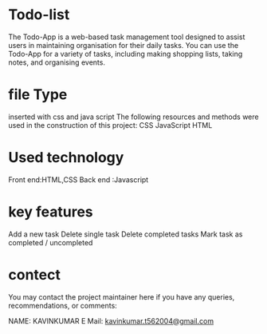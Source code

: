 # Todo-list
The Todo-App is a web-based task management tool designed to assist users in maintaining organisation for their daily tasks.
You can use the Todo-App for a variety of tasks, including making shopping lists, taking notes, and organising events.

# file Type 
inserted with css and java script
The following resources and methods were used in the construction of this project:
CSS
JavaScript
HTML

# Used technology
Front end:HTML,CSS
Back end :Javascript

# key features
Add a new task
Delete single task
Delete completed tasks
Mark task as completed / uncompleted

# contect
You may contact the project maintainer here if you have any queries, recommendations, or comments:

NAME: KAVINKUMAR
E Mail: kavinkumar.t562004@gmail.com
